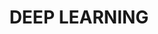 ---
title: "DEEP LEARNING"
layout: home
permalink: /categories/deep-learning/
pagination:
  enabled: true
  category: deep-learning
---